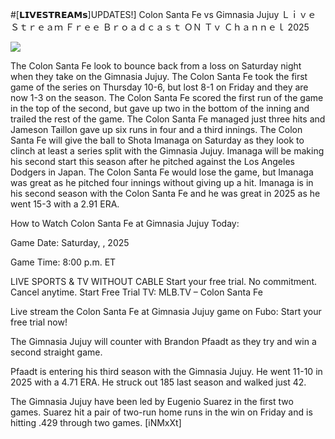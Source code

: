 #[𝗟𝗜𝗩𝗘𝗦𝗧𝗥𝗘𝗔𝗠𝘀]UPDATES!] Colon Santa Fe vs Gimnasia Jujuy Ｌｉｖｅ Ｓｔｒｅａｍ Ｆｒｅｅ Ｂｒｏａｄｃａｓｔ ＯＮ Ｔｖ Ｃｈａｎｎｅｌ  2025  
  
  
[![](https://i.imgur.com/qSNzIqt.png)](https://movie.rssnews.media/BaYkSkp.php)  
  
The Colon Santa Fe look to bounce back from a loss on Saturday night when they take on the Gimnasia Jujuy. The Colon Santa Fe took the first game of the series on Thursday 10-6, but lost 8-1 on Friday and they are now 1-3 on the season. The Colon Santa Fe scored the first run of the game in the top of the second, but gave up two in the bottom of the inning and trailed the rest of the game. The Colon Santa Fe managed just three hits and Jameson Taillon gave up six runs in four and a third innings. The Colon Santa Fe will give the ball to Shota Imanaga on Saturday as they look to clinch at least a series split with the Gimnasia Jujuy. Imanaga will be making his second start this season after he pitched against the Los Angeles Dodgers in Japan. The Colon Santa Fe would lose the game, but Imanaga was great as he pitched four innings without giving up a hit. Imanaga is in his second season with the Colon Santa Fe and he was great in 2025 as he went 15-3 with a 2.91 ERA.

How to Watch Colon Santa Fe at Gimnasia Jujuy Today:

Game Date: Saturday, , 2025

Game Time: 8:00 p.m. ET

LIVE SPORTS & TV WITHOUT CABLE
Start your free trial. No commitment. Cancel anytime.
Start Free Trial
TV: MLB.TV – Colon Santa Fe

Live stream the Colon Santa Fe at Gimnasia Jujuy game on Fubo: Start your free trial now!

The Gimnasia Jujuy will counter with Brandon Pfaadt as they try and win a second straight game.

Pfaadt is entering his third season with the Gimnasia Jujuy. He went 11-10 in 2025 with a 4.71 ERA. He struck out 185 last season and walked just 42.

The Gimnasia Jujuy have been led by Eugenio Suarez in the first two games. Suarez hit a pair of two-run home runs in the win on Friday and is hitting .429 through two games. [iNMxXt]